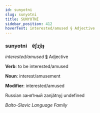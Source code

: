 ```yaml
---
id: sunyotni
slug: sunyotni
title: SUNYOTNİ
sidebar_position: 412
hoverText: interested/amused § Adjective
---
```


### sunyotni&emsp;<span kind="abugida">ɐ̃ʃɀ̆ƨɟ</span>

*interested/amused* **§** Adjective

**Verb**: to be interested/amused

**Noun**: interest/amusement

**Modifier**: interested/amused

Russian заня́тный zanjátnyj undefined

*Balto-Slavic Language Family*
